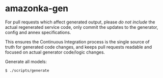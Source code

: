 # amazonka-gen

For pull requests which affect generated output, please _do not include_ the
actual regenerated service code, only commit the updates to the generator,
config and annex specifications.

This ensures the Continuous Integration process is the single source of truth
for generated code changes, and keeps pull requests readable and focused on
actual generator code/logic changes.

Generate all models:

    $ ./scripts/generate
